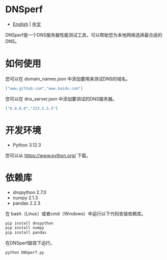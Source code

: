 # DNSperf
- [English](README.md) | [中文](README_ZH.md)  

DNSperf是一个DNS服务器性能测试工具，可以帮助您为本地网络选择最合适的DNS。
# 如何使用
您可以在 domain_names.json 中添加要用来测试DNS的域名。
```json
["www.github.com","www.baidu.com"]
```
您可以在 dns_server.json 中添加要测试的DNS服务器。
```json
["8.8.8.8","223.5.5.5"]
```
# 开发环境
- Python 3.12.3  

您可以从 https://www.python.org/ 下载。
# 依赖库
- dnspython 2.7.0
- numpy 2.1.3
- pandas 2.2.3  

在 bash（Linux）或者cmd（Windows）中运行以下代码安装依赖库。
```cmd
pip install dnspython
pip install numpy
pip install pandas
```
在DNSperf路径下运行。
```cmd
python DNSperf.py
```